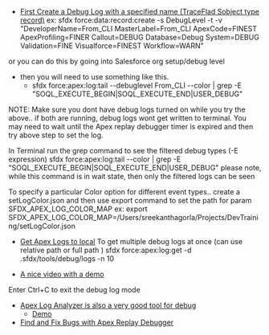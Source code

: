 - [First Create a Debug Log with a specified name (TraceFlad Sobject type record)](https://developer.salesforce.com/docs/atlas.en-us.sfdx_cli_reference.meta/sfdx_cli_reference/cli_reference_force_data.htm#cli_reference_force_data_record_create)
ex: 
sfdx force:data:record:create -s DebugLevel -t -v "DeveloperName=From_CLI MasterLabel=From_CLI ApexCode=FINEST ApexProfiling=FINER Callout=DEBUG Database=Debug System=DEBUG Validation=FINE Visualforce=FINEST Workflow=WARN"

or you can do this by going into Salesforce org setup/debug level 
 - then you will need to use something like this.
    - sfdx force:apex:log:tail --debuglevel From_CLI --color | grep -E "SOQL_EXECUTE_BEGIN|SOQL_EXECUTE_END|USER_DEBUG"
    
NOTE: Make sure you dont have debug logs turned on while you try the above.. if both are running, debug logs wont get written to terminal. You may need to wait until the Apex replay debugger timer is expired and then try above step to set the log. 

In Terminal run the grep command to see the filtered debug types (-E expression)
sfdx force:apex:log:tail --color | grep -E "SOQL_EXECUTE_BEGIN|SOQL_EXECUTE_END|USER_DEBUG"
please note, while this command is in wait state, then only the filtered logs can be seen 

To specify a particular Color option for different event types.. create a setLogColor.json and then use export command to set the path for param
SFDX_APEX_LOG_COLOR_MAP
ex: export SFDX_APEX_LOG_COLOR_MAP=/Users/sreekanthagorla/Projects/DevTraining/setLogColor.json

- [Get Apex Logs to local](https://developer.salesforce.com/docs/atlas.en-us.sfdx_cli_reference.meta/sfdx_cli_reference/cli_reference_force_apex.htm#cli_reference_force_apex_log_get)
To get multiple debug logs at once (can use relative path or full path )
sfdx force:apex:log:get -d .sfdx/tools/debug/logs -n 10

- [A nice video with a demo](https://www.youtube.com/watch?v=g7Rcj04c0qI&ab_channel=SalesforceDevelopers)

Enter Ctrl+C to exit the debug log mode 

- [Apex Log Analyzer is also a very good tool for debug](https://financialforcedev.github.io/debug-log-analyzer/)
    - [Demo](https://www.youtube.com/watch?v=akL1aEa3lw8)
- [Find and Fix Bugs with Apex Replay Debugger](https://trailhead.salesforce.com/en/content/learn/projects/find-and-fix-bugs-with-apex-replay-debugger)